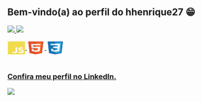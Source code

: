 ## Bem-vindo(a) ao perfil do hhenrique27 😁

 <div>
   <a href="https://github.com/hhenrique27">
   <img height="180em" src="https://github-readme-stats.vercel.app/api?username=hhenrique27&show_icons=true&theme=tokyonight&include_all_commits=true&count_private=true"/>
   <img height="180em" src="https://github-readme-stats.vercel.app/api/top-langs/?username=hhenrique27&layout=compact&langs_count=6&theme=tokyonight"/>
</div>
    
<div style="display: inline_block"><br>
  <img align="center" alt="Js" height="30" width="40" src="https://raw.githubusercontent.com/devicons/devicon/master/icons/javascript/javascript-plain.svg">
  <img align="center" alt="HTML" height="30" width="40" src="https://raw.githubusercontent.com/devicons/devicon/master/icons/html5/html5-original.svg">
  <img align="center" alt="CSS" height="30" width="40" src="https://raw.githubusercontent.com/devicons/devicon/master/icons/css3/css3-original.svg">
</div>
 
<br>
 
### Confira meu perfil no LinkedIn.
 
<div> 
  <a href="https://www.linkedin.com/in/hhenrique-almeida/" target="_blank"><img src="https://img.shields.io/badge/-LinkedIn-%230077B5?style=for-the-badge&logo=linkedin&logoColor=white"></a>
</div>
